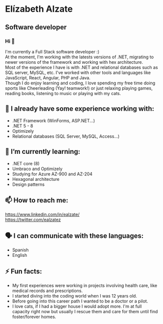 # Elízabeth Alzate 
## Software developer
### Hi  👋
 
I'm currently a Full Stack software developer :) <br/>
At the moment, I'm working with the latests versions of .NET, migrating to newer versions of the framework and working with hex architecture. <br/>
Most of the experience I have is with .NET and relational databases such as SQL server, MySQL, etc. I've worked with other tools and languages like JavaScript, React, Angular, PHP and  Java. <br/>
Though I do enjoy learning and coding, I love spending my free time doing sports like Cheerleading (Yay! teamwork!) or just relaxing playing games, reading books, listening to music or playing with my cats.


## 🌳 I already have some experience working with:
* .NET Framework (WinForms, ASP.NET...)
* .NET 5 - 8
* Optimizely
* Relational databases (SQL Server, MySQL, Access...)

## 🌱 I’m currently learning:
* .NET core (8)
* Umbraco and Optimizely
* Studying for Azure AZ-900 and AZ-204
* Hexagonal architecture
* Design patterns

## 📫 How to reach me:
https://www.linkedin.com/in/ealzate/  <br/>
https://twitter.com/ealzatez <br/>

## 🗣️ I can communicate with these languages: 
* Spanish 
* English
 
## ⚡ Fun facts:
* My first experiences were working in projects involving health care, like medical records and prescriptions.
* I started diving into the coding world when I was 12 years old.
* Before going into this career path I wanted to be a doctor or a pilot. 
* I love cats, if I had a bigger house I would adopt more. I'm at full capacity right now but usually I rescue them and care for them until find foster/forever homes.

<!--
 with 4 years of experience on the field, I'm also a Computers Engineering student at Nacional University of Colombia 
**Elizalzate/ElizAlzate** is a ✨ _special_ ✨ repository because its `README.md` (this file) appears on your GitHub profile.

Here are some ideas to get you started:

- 🔭 I’m currently working on ...
- 🌱 I’m currently learning ...
- 👯 I’m looking to collaborate on ...
- 🤔 I’m looking for help with ... :)
- 💬 Ask me about ... 
- 📫 How to reach me: ... 
- 😄 Pronouns: ...  
- ⚡ Fun fact: ...
p
-->
